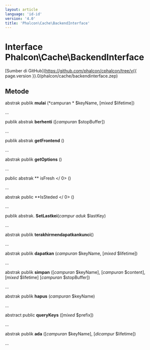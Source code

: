 ```yaml
---
layout: article
language: 'id-id'
version: '4.0'
title: 'Phalcon\Cache\BackendInterface'
---
```

# Interface **Phalcon\Cache\BackendInterface**

[Sumber di GitHub](https://github.com/phalcon/cphalcon/tree/v{{ page.version }}.0/phalcon/cache/backendinterface.zep)

## Metode

abstrak publik **mulai** (*campuran * $keyName, [*mixed* $lifetime])

...

publik abstrak **berhenti** ([*campuran* $stopBuffer])

...

publik abstrak **getFrontend** ()

...

abstrak publik **getOptions** ()

...

public abstrak ** isFresh </ 0> ()</p> 

...

abstrak public **IsSteded </ 0> ()</p> 

...

publik abstrak. **SetLastkei**(*campur aduk* $lastKey)

...

abstrak publik **terakhirmendapatkankunci**()

...

abstrak publik **dapatkan** (*campuran* $keyName, [*mixed* $lifetime])

...

abstrak publik **simpan** ([*campuran* $keyName], [*campuran* $content], [*mixed* $lifetime] [*campuran* $stopBuffer])

...

abstrak publik **hapus** (*campuran* $keyName)

...

abstract public **queryKeys** ([*mixed* $prefix])

...

abstrak publik **ada** ([*campuran* $keyName], [*dicampur* $lifetime])

...